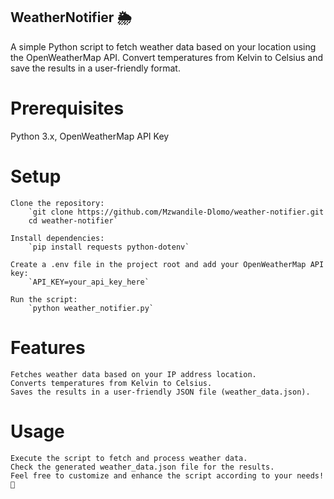 ## WeatherNotifier 🌦️
A simple Python script to fetch weather data based on your location using the OpenWeatherMap API. Convert temperatures from Kelvin to Celsius and save the results in a user-friendly format.

# Prerequisites
Python 3.x, 
OpenWeatherMap API Key

# Setup
    Clone the repository:
        `git clone https://github.com/Mzwandile-Dlomo/weather-notifier.git
        cd weather-notifier`
    
    Install dependencies:
        `pip install requests python-dotenv`
    
    Create a .env file in the project root and add your OpenWeatherMap API key:
        `API_KEY=your_api_key_here`
    
    Run the script:
        `python weather_notifier.py`

# Features
    Fetches weather data based on your IP address location.
    Converts temperatures from Kelvin to Celsius.
    Saves the results in a user-friendly JSON file (weather_data.json).

# Usage
    Execute the script to fetch and process weather data.
    Check the generated weather_data.json file for the results.
    Feel free to customize and enhance the script according to your needs! 🚀
